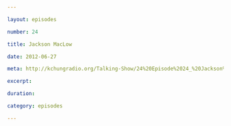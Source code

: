 ```yaml
---

layout: episodes

number: 24

title: Jackson MacLow

date: 2012-06-27

meta: http://kchungradio.org/Talking-Show/24%20Episode%2024_%20Jackson%20MacLow.mp3

excerpt: 

duration: 

category: episodes

---
```



